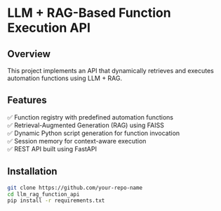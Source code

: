 # LLM + RAG-Based Function Execution API

## Overview
This project implements an API that dynamically retrieves and executes automation functions using LLM + RAG.

## Features
✅ Function registry with predefined automation functions  
✅ Retrieval-Augmented Generation (RAG) using FAISS  
✅ Dynamic Python script generation for function invocation  
✅ Session memory for context-aware execution  
✅ REST API built using FastAPI  

## Installation
```bash
git clone https://github.com/your-repo-name
cd llm_rag_function_api
pip install -r requirements.txt
